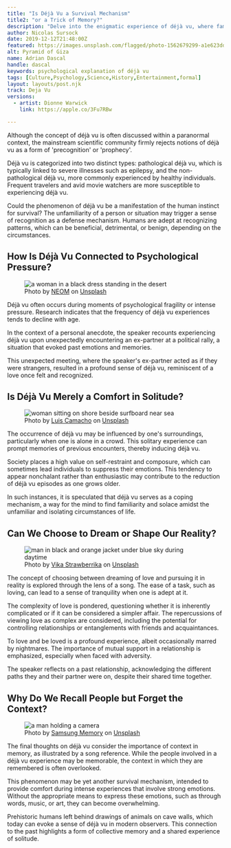 ```yaml
---
title: "Is Déjà Vu a Survival Mechanism"
title2: "or a Trick of Memory?"
description: "Delve into the enigmatic experience of déjà vu, where familiarity and mystery intertwine, and uncover insights that demystify this perplexing phenomenon."
author: Nicolas Sursock
date: 2019-12-12T21:48:00Z
featured: https://images.unsplash.com/flagged/photo-1562679299-a1e623dd5329?ixid=M3wzODQ3NjN8MHwxfHJhbmRvbXx8fHx8fHx8fDE2OTk2ODAwOTF8&ixlib=rb-4.0.3&auto=format&fit=crop&q=80
alt: Pyramid of Giza
name: Adrian Dascal
handle: dascal
keywords: psychological explanation of déjà vu
tags: [Culture,Psychology,Science,History,Entertainment,formal]
layout: layouts/post.njk
track: Deja Vu
versions:
  - artist: Dionne Warwick
    link: https://apple.co/3Fu7RBw

---
```


Although the concept of déjà vu is often discussed within a paranormal context, the mainstream scientific community firmly rejects notions of déjà vu as a form of 'precognition' or 'prophecy'.

Déjà vu is categorized into two distinct types: pathological déjà vu, which is typically linked to severe illnesses such as epilepsy, and the non-pathological déjà vu, more commonly experienced by healthy individuals. Frequent travelers and avid movie watchers are more susceptible to experiencing déjà vu.

Could the phenomenon of déjà vu be a manifestation of the human instinct for survival? The unfamiliarity of a person or situation may trigger a sense of recognition as a defense mechanism. Humans are adept at recognizing patterns, which can be beneficial, detrimental, or benign, depending on the circumstances.

## How Is Déjà Vu Connected to Psychological Pressure?

<aside class="md:-mr-56 md:float-right w-full md:w-2/3 md:px-8">
  <figure>
    <img x-intersect.once="$el.src = !isMobile() ? $el.dataset.src + '&w=800&h=600' : $el.dataset.src + '&w=480&h=320'" class="rounded-lg" alt="a woman in a black dress standing in the desert" data-keyword="psychological pressure and déjà vu experiences" data-src="https://images.unsplash.com/photo-1682685797498-3bad2c6e161a?ixid=M3wzODQ3NjN8MHwxfHJhbmRvbXx8fHx8fHx8fDE2OTk2ODAwOTF8&ixlib=rb-4.0.3&auto=format&fit=crop&q=80">
    <figcaption class="text-center">
    Photo by <a href="https://unsplash.com/@neom?utm_source=crackingdacode&utm_medium=referral">NEOM</a> on <a href="https://unsplash.com/?utm_source=crackingdacode&utm_medium=referral">Unsplash</a>
    </figcaption>
  </figure>
</aside>
        
Déjà vu often occurs during moments of psychological fragility or intense pressure. Research indicates that the frequency of déjà vu experiences tends to decline with age.

In the context of a personal anecdote, the speaker recounts experiencing déjà vu upon unexpectedly encountering an ex-partner at a political rally, a situation that evoked past emotions and memories.

This unexpected meeting, where the speaker's ex-partner acted as if they were strangers, resulted in a profound sense of déjà vu, reminiscent of a love once felt and recognized.

## Is Déjà Vu Merely a Comfort in Solitude?

<aside class="md:-ml-56 md:float-left w-full md:w-2/3 md:px-8">
  <figure>
    <img x-intersect.once="$el.src = !isMobile() ? $el.dataset.src + '&w=800&h=600' : $el.dataset.src + '&w=480&h=320'" class="rounded-lg" alt="woman sitting on shore beside surfboard near sea" data-keyword="experiencing déjà vu in solitude" data-src="https://images.unsplash.com/photo-1480884296740-b04505e99dca?ixid=M3wzODQ3NjN8MHwxfHJhbmRvbXx8fHx8fHx8fDE2OTk2ODAwOTF8&ixlib=rb-4.0.3&auto=format&fit=crop&q=80">
    <figcaption class="text-center">
    Photo by <a href="https://unsplash.com/@luisocamacho?utm_source=crackingdacode&utm_medium=referral">Luis Camacho</a> on <a href="https://unsplash.com/?utm_source=crackingdacode&utm_medium=referral">Unsplash</a>
    </figcaption>
  </figure>
</aside>
        
The occurrence of déjà vu may be influenced by one's surroundings, particularly when one is alone in a crowd. This solitary experience can prompt memories of previous encounters, thereby inducing déjà vu.

Society places a high value on self-restraint and composure, which can sometimes lead individuals to suppress their emotions. This tendency to appear nonchalant rather than enthusiastic may contribute to the reduction of déjà vu episodes as one grows older.

In such instances, it is speculated that déjà vu serves as a coping mechanism, a way for the mind to find familiarity and solace amidst the unfamiliar and isolating circumstances of life.

## Can We Choose to Dream or Shape Our Reality?

<aside class="md:-mr-56 md:float-right w-full md:w-2/3 md:px-8">
  <figure>
    <img x-intersect.once="$el.src = !isMobile() ? $el.dataset.src + '&w=800&h=600' : $el.dataset.src + '&w=480&h=320'" class="rounded-lg" alt="man in black and orange jacket under blue sky during daytime" data-keyword="choosing between dreams and reality" data-src="https://images.unsplash.com/photo-1620471492822-378268d7121e?ixid=M3wzODQ3NjN8MHwxfHJhbmRvbXx8fHx8fHx8fDE2OTk2ODAwOTF8&ixlib=rb-4.0.3&auto=format&fit=crop&q=80">
    <figcaption class="text-center">
    Photo by <a href="https://unsplash.com/@vika_strawberrika?utm_source=crackingdacode&utm_medium=referral">Vika Strawberrika</a> on <a href="https://unsplash.com/?utm_source=crackingdacode&utm_medium=referral">Unsplash</a>
    </figcaption>
  </figure>
</aside>
        
The concept of choosing between dreaming of love and pursuing it in reality is explored through the lens of a song. The ease of a task, such as loving, can lead to a sense of tranquility when one is adept at it.

The complexity of love is pondered, questioning whether it is inherently complicated or if it can be considered a simpler affair. The repercussions of viewing love as complex are considered, including the potential for controlling relationships or entanglements with friends and acquaintances.

To love and be loved is a profound experience, albeit occasionally marred by nightmares. The importance of mutual support in a relationship is emphasized, especially when faced with adversity.

The speaker reflects on a past relationship, acknowledging the different paths they and their partner were on, despite their shared time together.

## Why Do We Recall People but Forget the Context?

<aside class="md:-ml-56 md:float-left w-full md:w-2/3 md:px-8">
  <figure>
    <img x-intersect.once="$el.src = !isMobile() ? $el.dataset.src + '&w=800&h=600' : $el.dataset.src + '&w=480&h=320'" class="rounded-lg" alt="a man holding a camera" data-keyword="memory and context in déjà vu" data-src="https://images.unsplash.com/photo-1661347557167-108a94d705f3?ixid=M3wzODQ3NjN8MHwxfHJhbmRvbXx8fHx8fHx8fDE2OTk2ODAwOTF8&ixlib=rb-4.0.3&auto=format&fit=crop&q=80">
    <figcaption class="text-center">
    Photo by <a href="https://unsplash.com/@samsungmemory?utm_source=crackingdacode&utm_medium=referral">Samsung Memory</a> on <a href="https://unsplash.com/?utm_source=crackingdacode&utm_medium=referral">Unsplash</a>
    </figcaption>
  </figure>
</aside>
        
The final thoughts on déjà vu consider the importance of context in memory, as illustrated by a song reference. While the people involved in a déjà vu experience may be memorable, the context in which they are remembered is often overlooked.

This phenomenon may be yet another survival mechanism, intended to provide comfort during intense experiences that involve strong emotions. Without the appropriate means to express these emotions, such as through words, music, or art, they can become overwhelming.

Prehistoric humans left behind drawings of animals on cave walls, which today can evoke a sense of déjà vu in modern observers. This connection to the past highlights a form of collective memory and a shared experience of solitude.